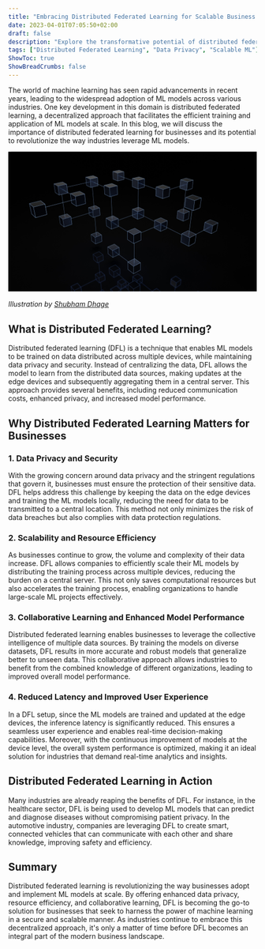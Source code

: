 ```yaml
---
title: "Embracing Distributed Federated Learning for Scalable Business Solutions"
date: 2023-04-01T07:05:50+02:00
draft: false
description: "Explore the transformative potential of distributed federated learning in businesses, unlocking scalable, secure, and collaborative machine learning solutions across industries."
tags: ["Distributed Federated Learning", "Data Privacy", "Scalable ML"]
ShowToc: true
ShowBreadCrumbs: false
---
```


The world of machine learning has seen rapid advancements in recent years, leading to the widespread adoption of ML models across various industries. One key development in this domain is distributed federated learning, a decentralized approach that facilitates the efficient training and application of ML models at scale. In this blog, we will discuss the importance of distributed federated learning for businesses and its potential to revolutionize the way industries leverage ML models.

![alt text](https://raw.githubusercontent.com/alirezasamar/alirezasamar.github.io/master/assets/headers/IlUq1ruyv0Q.jpg)

_Illustration by [Shubham Dhage](https://unsplash.com/@theshubhamdhage)_

## What is Distributed Federated Learning?

Distributed federated learning (DFL) is a technique that enables ML models to be trained on data distributed across multiple devices, while maintaining data privacy and security. Instead of centralizing the data, DFL allows the model to learn from the distributed data sources, making updates at the edge devices and subsequently aggregating them in a central server. This approach provides several benefits, including reduced communication costs, enhanced privacy, and increased model performance.

## Why Distributed Federated Learning Matters for Businesses

### 1. Data Privacy and Security

With the growing concern around data privacy and the stringent regulations that govern it, businesses must ensure the protection of their sensitive data. DFL helps address this challenge by keeping the data on the edge devices and training the ML models locally, reducing the need for data to be transmitted to a central location. This method not only minimizes the risk of data breaches but also complies with data protection regulations.

### 2. Scalability and Resource Efficiency

As businesses continue to grow, the volume and complexity of their data increase. DFL allows companies to efficiently scale their ML models by distributing the training process across multiple devices, reducing the burden on a central server. This not only saves computational resources but also accelerates the training process, enabling organizations to handle large-scale ML projects effectively.

### 3. Collaborative Learning and Enhanced Model Performance

Distributed federated learning enables businesses to leverage the collective intelligence of multiple data sources. By training the models on diverse datasets, DFL results in more accurate and robust models that generalize better to unseen data. This collaborative approach allows industries to benefit from the combined knowledge of different organizations, leading to improved overall model performance.

### 4. Reduced Latency and Improved User Experience

In a DFL setup, since the ML models are trained and updated at the edge devices, the inference latency is significantly reduced. This ensures a seamless user experience and enables real-time decision-making capabilities. Moreover, with the continuous improvement of models at the device level, the overall system performance is optimized, making it an ideal solution for industries that demand real-time analytics and insights.

## Distributed Federated Learning in Action

Many industries are already reaping the benefits of DFL. For instance, in the healthcare sector, DFL is being used to develop ML models that can predict and diagnose diseases without compromising patient privacy. In the automotive industry, companies are leveraging DFL to create smart, connected vehicles that can communicate with each other and share knowledge, improving safety and efficiency.

## Summary

Distributed federated learning is revolutionizing the way businesses adopt and implement ML models at scale. By offering enhanced data privacy, resource efficiency, and collaborative learning, DFL is becoming the go-to solution for businesses that seek to harness the power of machine learning in a secure and scalable manner. As industries continue to embrace this decentralized approach, it's only a matter of time before DFL becomes an integral part of the modern business landscape.
